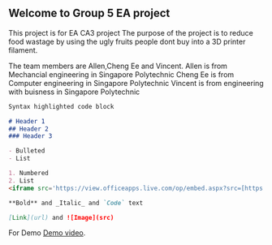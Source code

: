 ## Welcome to Group 5 EA project

This project is for EA CA3 project
The purpose of the project is to reduce food wastage by using the ugly fruits people dont buy into a 3D printer filament.





The team members are Allen,Cheng Ee and Vincent.
Allen is from Mechancial engineering in Singapore Polytechnic
Cheng Ee is from Computer engineering in Singapore Polytechnic
Vincent is from engineering with buisness in Singapore Polytechnic


```markdown
Syntax highlighted code block

# Header 1
## Header 2
### Header 3

- Bulleted
- List

1. Numbered
2. List
<iframe src='https://view.officeapps.live.com/op/embed.aspx?src=[https://www.your_website/file_name.pptx]' width='100%' height='600px' frameborder='0'>

**Bold** and _Italic_ and `Code` text

[Link](url) and ![Image](src)
```

For Demo [Demo video](https://www.youtube.com/watch?v=LZb7Yt95vFc&feature=youtu.be).

